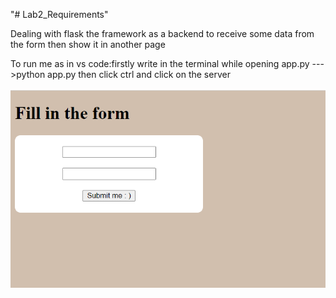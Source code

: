 "# Lab2_Requirements" 

Dealing with flask the framework as a backend to receive some data from the form then show it in another page


To run me as in vs code:firstly write in the terminal while opening app.py --->python app.py then click ctrl and click on the server

![alt text](<Screenshot 2024-10-06 233826.png>)
